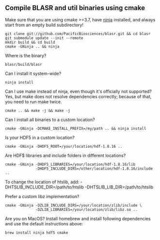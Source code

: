 ## Compile BLASR and util binaries using cmake

Make sure that you are using cmake >=3.7, have [ninja](https://ninja-build.org/)
installed, and always start from an empty build subdirectory!

    git clone git://github.com/PacificBiosciences/blasr.git && cd blasr
    git submodule update --init --remote
    mkdir build && cd build
    cmake -GNinja .. && ninja

Where is the binary?

    blasr/build/blasr

Can I install it system-wide?

    ninja install

Can I use make instead of ninja, even though it's officially not supported?
Yes, but make does not resolve dependencies correctly;
because of that, you need to run make twice.

    cmake .. && make -j && make -j

Can I install all binaries to a custom location?

    cmake -GNinja -DCMAKE_INSTALL_PREFIX=/my/path .. && ninja install

Is your HDF5 in a custom location?

    cmake -GNinja -DHDF5_ROOT=/your/location/hdf-1.8.16 ..

Are HDF$ libraries and include folders in different locations?

    cmake -GNinja -DHDF5_LIBRARIES=/your/location/hdf-1.8.16/lib
                  -DHDF5_INCLUDE_DIRS=/other/location/hdf-1.8.16/include ..

To change the location of htslib, add:
    -DHTSLIB_INCLUDE_DIR=/path/to/htslib -DHTSLIB_LIB_DIR=/path/to/htslib


Prefer a custom libz implementation?

    cmake -GNinja -DZLIB_INCLUDE_DIRS=/your/location/zlib/include \
                  -DZLIB_LIBRARIES=/your/location/zlib/libz.so ..

Are you on MacOS? Install homebrew and install following dependencies and
use the default instructions above:

    brew install ninja hdf5 cmake
